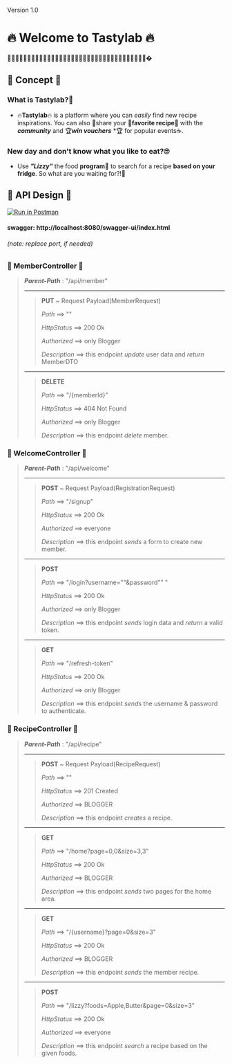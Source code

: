 Version 1.0

# 🔥 Welcome to Tastylab 🔥
🍔🍔🍔🍔🍔🍔🍔🍔🍔🍔🍔🍔🍔🍔🍔🍔🍔🍔🍔🍔🍔🍔🍔🍔🍔🍔🍔🍔🍔🍔🍔🍔🍔🍔🍔�
## 🍓 Concept 🍓

### What is Tastylab?🤔

+ 🔥**Tastylab**🔥 is a platform where you can *easily* find new recipe inspirations.
  You can also 🔗share your 🍝**favorite recipe**🍝 with the ***community*** and 🏆***win vouchers*** *🏆 for
  popular events☕.

### New day and don't know what you like to eat?🙄

+ Use ***"Lizzy"*** the food **program**🤖 to search for a recipe **based on your fridge**.
  So what are you waiting for?!👀

##  🍓 API Design 🍓
[![Run in Postman](https://run.pstmn.io/button.svg)](https://app.getpostman.com/run-collection/14005996-7b14cfb8-2158-43ca-8f24-545be03abce1?action=collection%2Ffork&collection-url=entityId%3D14005996-7b14cfb8-2158-43ca-8f24-545be03abce1%26entityType%3Dcollection%26workspaceId%3Dd407fb37-3eb7-4d42-bf97-96e77786073e)

#### swagger: http://localhost:8080/swagger-ui/index.html
###### (note: replace port, if needed)
### 🍪 MemberController 🍪
> ***Parent-Path*** : "/api/member"
> ___
>>   **PUT**  ~ Request Payload(MemberRequest)
>>
>>   *Path* ⟹ ""
>>   
>>   *HttpStatus* ⟹ 200 Ok
>>
>>   *Authorized* ⟹ only Blogger
>>
>>   *Description* ⟹ this endpoint *update* user data and *return* MemberDTO
> ___
>>   **DELETE**
>> 
>>   *Path* ⟹ "/{memberId}"
>>
>>   *HttpStatus* ⟹ 404 Not Found
>>
>>   *Authorized* ⟹ only Blogger
>>
>>   *Description* ⟹ this endpoint *delete* member.

### 🍪 WelcomeController 🍪
> ***Parent-Path*** : "/api/welcome"
> ___
>>  **POST** ~ Request Payload(RegistrationRequest)
>>
>>   *Path* ⟹ "/signup"
>>
>>   *HttpStatus* ⟹ 200 Ok
>>
>>   *Authorized* ⟹ everyone
>>
>>   *Description* ⟹ this endpoint *sends* a form to create new member.
> ___
>>  **POST**
>>
>>   *Path* ⟹ "/login?username=""&password"" "
>>
>>   *HttpStatus* ⟹ 200 Ok
>>
>>   *Authorized* ⟹ only Blogger
>>
>>   *Description* ⟹ this endpoint *sends* login data and *return* a valid token.
> ___
>>   **GET**
>>
>>   *Path* ⟹ "/refresh-token"
>>
>>   *HttpStatus* ⟹ 200 Ok
>>
>>   *Authorized* ⟹ only Blogger
>>
>>   *Description* ⟹ this endpoint *sends* the username & password to authenticate.

### 🍪 RecipeController 🍪
> ***Parent-Path*** : "/api/recipe"
> ___
>>   **POST** ~ Request Payload(RecipeRequest)
>>
>>   *Path* ⟹ ""
>>
>>   *HttpStatus* ⟹ 201 Created
>>
>>   *Authorized* ⟹ BLOGGER
>>
>>   *Description* ⟹ this endpoint *creates* a recipe.
> ___
>>   **GET**
>>
>>   *Path* ⟹ "/home?page=0,0&size=3,3" 
>>   
>>   *HttpStatus* ⟹ 200 Ok
>>
>>   *Authorized* ⟹ BLOGGER
>>
>>   *Description* ⟹ this endpoint *sends* two pages for the home area.
> ___
>>   **GET**
>>
>>   *Path* ⟹ "/{username}?page=0&size=3"
>>   
>>   *HttpStatus* ⟹ 200 Ok
>>
>>   *Authorized* ⟹ BLOGGER
>>
>>   *Description* ⟹ this endpoint *sends* the member recipe.
> ___
>>   **POST**
>>
>>   *Path* ⟹ "/lizzy?foods=Apple,Butter&page=0&size=3"
>>
>>   *HttpStatus* ⟹ 200 Ok
>>
>>   *Authorized* ⟹ everyone
>>
>>   *Description* ⟹ this endpoint *search* a recipe based on the given foods.
